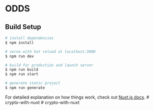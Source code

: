 # ODDS

## Build Setup

```bash
# install dependencies
$ npm install

# serve with hot reload at localhost:3000
$ npm run dev

# build for production and launch server
$ npm run build
$ npm run start

# generate static project
$ npm run generate
```

For detailed explanation on how things work, check out [Nuxt.js docs](https://nuxtjs.org).
#   c r y p t o - w i t h - n u x t  
 #   c r y p t o - w i t h - n u x t  
 